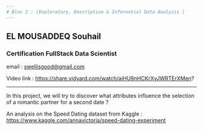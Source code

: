 ```yaml
---
# Bloc 2 : [Exploratory, Descriptive & Inferential Data Analysis ]
---
```


## EL MOUSADDEQ Souhail 

### Certification FullStack Data Scientist

email : swellisgood@gmail.com


Video link : https://share.vidyard.com/watch/aiHU9nHCKrXyJWRTErXMen?

---



In this project, we will try to discover what attributes influence the selection of a romantic partner for a second date ?

An analysis on the Speed Dating dataset from Kaggle : https://www.kaggle.com/annavictoria/speed-dating-experiment
